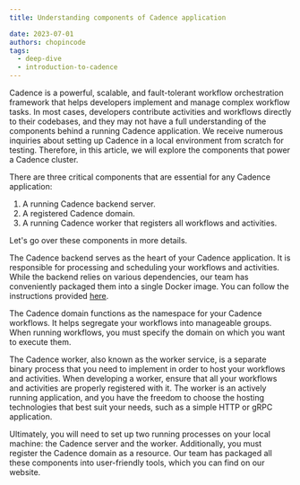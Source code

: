```yaml
---
title: Understanding components of Cadence application

date: 2023-07-01
authors: chopincode
tags:
  - deep-dive
  - introduction-to-cadence
---
```


Cadence is a powerful, scalable, and fault-tolerant workflow orchestration framework that helps developers implement and manage complex workflow tasks. In most cases, developers contribute activities and workflows directly to their codebases, and they may not have a full understanding of the components behind a running Cadence application. We receive numerous inquiries about setting up Cadence in a local environment from scratch for testing. Therefore, in this article, we will explore the components that power a Cadence cluster.

There are three critical components that are essential for any Cadence application:
1. A running Cadence backend server.
2. A registered Cadence domain.
3. A running Cadence worker that registers all workflows and activities.

Let's go over these components in more details.

<!-- truncate -->

The Cadence backend serves as the heart of your Cadence application. It is responsible for processing and scheduling your workflows and activities. While the backend relies on various dependencies, our team has conveniently packaged them into a single Docker image. You can follow the instructions provided [here](/docs/get-started/server-installation).

The Cadence domain functions as the namespace for your Cadence workflows. It helps segregate your workflows into manageable groups. When running workflows, you must specify the domain on which you want to execute them.

The Cadence worker, also known as the worker service, is a separate binary process that you need to implement in order to host your workflows and activities. When developing a worker, ensure that all your workflows and activities are properly registered with it. The worker is an actively running application, and you have the freedom to choose the hosting technologies that best suit your needs, such as a simple HTTP or gRPC application.

Ultimately, you will need to set up two running processes on your local machine: the Cadence server and the worker. Additionally, you must register the Cadence domain as a resource. Our team has packaged all these components into user-friendly tools, which you can find on our website.
